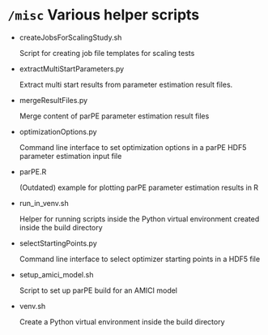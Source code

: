 # `/misc` Various helper scripts

- createJobsForScalingStudy.sh
  
  Script for creating job file templates for scaling tests
  
- extractMultiStartParameters.py

  Extract multi start results from parameter estimation result files.

- mergeResultFiles.py

  Merge content of parPE parameter estimation result files
  
- optimizationOptions.py

  Command line interface to set optimization options in a parPE HDF5 parameter
  estimation input file

- parPE.R

  (Outdated) example for plotting parPE parameter estimation results in R 
  
- run_in_venv.sh

  Helper for running scripts inside the Python virtual environment created
  inside the build directory
  
- selectStartingPoints.py

  Command line interface to select optimizer starting points in a HDF5 file
  
- setup_amici_model.sh

  Script to set up parPE build for an AMICI model 

- venv.sh

  Create a Python virtual environment inside the build directory
